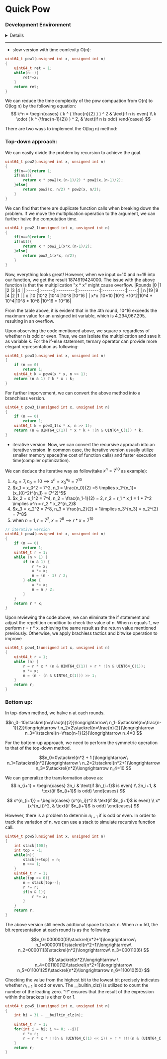 # Quick Pow



### Development Environment
<details>
    
```
Architecture:            x86_64
  CPU op-mode(s):        32-bit, 64-bit
  Address sizes:         48 bits physical, 48 bits virtual
  Byte Order:            Little Endian
CPU(s):                  12
  On-line CPU(s) list:   0-11
Vendor ID:               AuthenticAMD
  Model name:            AMD Ryzen 5 5600X 6-Core Processor
    CPU family:          25
    Model:               33
    Thread(s) per core:  2
    Core(s) per socket:  6
    Socket(s):           1
    Stepping:            0
    Frequency boost:     enabled
    CPU max MHz:         4650.2920
    CPU min MHz:         2200.0000
    BogoMIPS:            7399.91
    Flags:               fpu vme de pse tsc msr pae mce cx8 apic sep mtrr pge mca cmov pat pse36 clflush mmx fxsr sse sse2 ht syscall nx mmxext fxsr_opt pdpe1gb rdtscp lm constant_ts
                         c rep_good nopl nonstop_tsc cpuid extd_apicid aperfmperf rapl pni pclmulqdq monitor ssse3 fma cx16 sse4_1 sse4_2 movbe popcnt aes xsave avx f16c rdrand lahf_
                         lm cmp_legacy svm extapic cr8_legacy abm sse4a misalignsse 3dnowprefetch osvw ibs skinit wdt tce topoext perfctr_core perfctr_nb bpext perfctr_llc mwaitx cpb
                          cat_l3 cdp_l3 hw_pstate ssbd mba ibrs ibpb stibp vmmcall fsgsbase bmi1 avx2 smep bmi2 erms invpcid cqm rdt_a rdseed adx smap clflushopt clwb sha_ni xsaveopt
                          xsavec xgetbv1 xsaves cqm_llc cqm_occup_llc cqm_mbm_total cqm_mbm_local clzero irperf xsaveerptr rdpru wbnoinvd arat npt lbrv svm_lock nrip_save tsc_scale v
                         mcb_clean flushbyasid decodeassists pausefilter pfthreshold avic v_vmsave_vmload vgif v_spec_ctrl umip pku ospke vaes vpclmulqdq rdpid overflow_recov succor 
                         smca fsrm
Virtualization features: 
  Virtualization:        AMD-V
Caches (sum of all):     
  L1d:                   192 KiB (6 instances)
  L1i:                   192 KiB (6 instances)
  L2:                    3 MiB (6 instances)
  L3:                    32 MiB (1 instance)
NUMA:                    
  NUMA node(s):          1
  NUMA node0 CPU(s):     0-11
Vulnerabilities:         
  Gather data sampling:  Not affected
  Itlb multihit:         Not affected
  L1tf:                  Not affected
  Mds:                   Not affected
  Meltdown:              Not affected
  Mmio stale data:       Not affected
  Retbleed:              Not affected
  Spec rstack overflow:  Mitigation; safe RET, no microcode
  Spec store bypass:     Mitigation; Speculative Store Bypass disabled via prctl
  Spectre v1:            Mitigation; usercopy/swapgs barriers and __user pointer sanitization
  Spectre v2:            Mitigation; Retpolines, IBPB conditional, IBRS_FW, STIBP always-on, RSB filling, PBRSB-eIBRS Not affected
  Srbds:                 Not affected
  Tsx async abort:       Not affected
```
</details>

---

* slow version with time comlexity O(n):
```c
uint64_t pow1(unsigned int x, unsigned int n)
{
    uint64_t ret = 1;
    while(n--){
        ret*=x;
    }
    return ret;
}
```

We can reduce the time complexity of the pow compuation from O(n) to O(log n) by the following equation:
$$
k^n = 
\begin{cases}
( k ^ { \frac{n}{2} } ) ^ 2 & \text{if n is even} \\
k \cdot ( k ^ {\frac{n-1}{2}} ) ^ 2, & \text{if n is odd}
\end{cases}
$$

There are two ways to implement the O(log n) method:
### Top-down approach:
We can easily divide the problem by recursion to achieve the goal.
```c
uint64_t pow2(unsigned int x, unsigned int n)
{
    if(n==0)return 1;
    if(n&1){
        return x * pow2(x,(n-1)/2) * pow2(x,(n-1)/2);
    }else{
        return pow2(x, n/2) * pow2(x, n/2);
    }
}
```
We can find that there are duplicate function calls when breaking down the problem.
If we move the multiplication operation to the argument, we can further halve the computation time.
```c
uint64_t pow2_1(unsigned int x, unsigned int n)
{
    if(n==0)return 1;
    if(n&1){
        return x * pow2_1(x*x,(n-1)/2);
    }else{
        return pow2_1(x*x, n/2);
    }
}
```
Now, everything looks great! However, when we input x=10 and n=19 into our function, we get the result 1874919424000. The issue with the above function is that the multiplication "x * x" might cause overflow.
|Rounds |0       |1          |2           |3            |4     |
|:-----:|:------:|:---------:|:----------:|:-----------:|:----:|
|  n    |19      |9          |4           |2            |1     |
|  x    |10      |10^2       |10^4        |10^8         |10^16 |
|  x\*x |10\*10  |10^2 \*10^2|10^4 \* 10^4|10^8 \* 10^8 |10^16 \* 10^16|

From the table above, it is evident that in the 4th round, 10^16 exceeds the maximum value for an unsigned int variable, which is 4,294,967,295, resulting in an overflow.

Upon observing the code mentioned above, we square x regardless of whether n is odd or even. Thus, we can isolate the multiplication and save it as variable k. For the if-else statement, ternary operator can provide more elegant representation as following:

```c
uint64_t pow3(unsigned int x, unsigned int n)
{
    if (n == 0)
        return 1;
    uint64_t k = pow4(x * x, n >> 1);
    return (n & 1) ? k * x : k;
}
```
For further imporvement, we can convert the above method into a branchless version.

```c
uint64_t pow3_1(unsigned int x, unsigned int n)
{
    if (n == 0)
        return 1;
    uint64_t k = pow3_1(x * x, n >> 1);
    return (n & UINT64_C(1)) * x * k + !(n & UINT64_C(1)) * k;
}
```
* iterative version:
Now, we can convert the recursive approach into an iterative version. In common case, the iterative version usually utilize smaller memory space(the cost of function calls) and faster execution time(compiler optimization).

We can deduce the iterative way as follow(take $x^n = 7^{10}$ as example):

1. $x_0 = 7, n_0 = 10 \implies x^n = x_{0}^{n_0} = 7^{10}$
2. $x_1 = x_0^2 = 7^2, n_1 = \frac{n_0}{2} =5 \implies x_1^{n_1}= (x_{0}^2)^{n_1} = (7^2)^5$
3. $x_2 = x_1^2 = 7^4, n_2 = \frac{n_1-1}{2} = 2, r_2 = r_1 * x_1 = 1 * 7^2 \implies x^n = r_2 * x_2^{n_2}$
4. $x_3 = x_2^2 = 7^8, n_3 = \frac{n_2}{2} = 1\implies x_3^{n_3} = x_2^{2} = 7^8$
5. when $n = 1, r = 7^2, x = 7^8 \implies r*x = 7^{10}$


```c 
// iterative version
uint64_t pow4(unsigned int x, unsigned int n)
{
    if (n == 0)
        return 1;
    uint64_t r = 1;
    while (n > 1) {
        if (n & 1) {
            r *= x;
            x *= x;
            n = (n - 1) / 2;
        } else {
            x *= x;
            n = n / 2;
        }
    }
    return r * x;
}
```
Upon reviewing the code above, we can eliminate the if statement and adjust the repetition condition to check the value of n. When n equals 1, we perform r = r * x, achieving the same result as the return value mentioned previously. Otherwise, we apply brachless tactics and bitwise operation to improve  

```c 
uint64_t pow4_1(unsigned int x, unsigned int n)
{
    uint64_t r = 1;
    while (n) {
        r = r * x * (n & UINT64_C(1)) + r * !(n & UINT64_C(1));
        x *= x;
        n = (n - (n & UINT64_C(1))) >> 1;
    }
    return r;
}
```
### Bottom up:

In top-down method, we halve n at each rounds.

$$n_0=10\stackrel{n=\frac{n}{2}}\longrightarrow\ n_1=5\stackrel{n=\frac{n-1}{2}}\longrightarrow \
n_2=2\stackrel{n=\frac{n}{2}}\longrightarrow 
n_3=1\stackrel{n=\frac{n-1}{2}}\longrightarrow 
n_4=0
$$

For the bottom-up approach, we need to perform the symmetric operation to that of the top-down method.

$$n_0=0\stackrel{n*2 + 1 }\longrightarrow\ n_1=1\stackrel{n*2}\longrightarrow \
n_2=2\stackrel{n*2+1}\longrightarrow 
n_3=5\stackrel{n*2}\longrightarrow 
n_4=10
$$

We can generalize the transformation above as:
$$
n_{i+1} = 
\begin{cases}
2n_i & \text{if $n_{i+1}$ is even} \\
2n_i+1, & \text{if $n_{i+1}$ is odd}
\end{cases}
$$

$$
x^{n_{i+1}} = 
\begin{cases}
(x^{n_i})^2 & \text{if $n_{i+1}$ is even} \\
x*(x^{n_i})^2, & \text{if $n_{i+1}$ is odd}
\end{cases}
$$

However, there is a problem to determin $n_{i+1}$ if is odd or even. In order to track the variation of n, we can use a stack to simulate recursive function call.

```c
uint64_t pow5(unsigned int x, unsigned int n)
{
    int stack[100];
    int top = -1;
    while(n){
        stack[++top] = n;
        n >>= 1;
    }
    uint64_t r = 1;
    while(top >= 0){
        n = stack[top--];
        r *= r;
        if(n & 1){
            r *= x;
        }
    }
    return r;
}
```

The above version still needs addtional space to track n. When $n=50$, the bit representation at each round is as the following:

$$n_0=000000(0)\stackrel{n*2+1}\longrightarrow\ 
n_1=000001(1)\stackrel{n*2+1}\longrightarrow\ 
n_2=000011(3)\stackrel{n*2}\longrightarrow\ 
n_3=000110(6)
$$

$$
\stackrel{n*2}\longrightarrow \
n_4=001100(12)\stackrel{n*2+1}\longrightarrow 
n_5=011001(25)\stackrel{n*2}\longrightarrow 
n_6=110010(50)
$$

Checking the value from the highest bit to the lowest bit precisely indicates whether $n_{i+1}$ is odd or even. The \_\_builtin_clz() is utilized to count the number of the leading zero. "!!" ensures that the result of the expression within the brackets is either 0 or 1.
```c
uint64_t pow5_1(unsigned int x, unsigned int n)
{
    int hi = 31 - __builtin_clz(n);
    
    uint64_t r = 1;
    for(int i = hi; i >= 0; --i){
        r *= r;
        r = r * x * !!(n & (UINT64_C(1) << i)) + r * !!!(n & (UINT64_C(1) << i));
    }
    return r;
}
```
